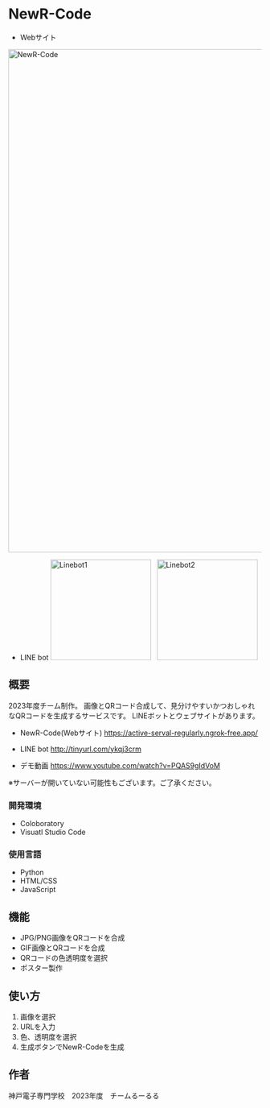 # NewR-Code

- Webサイト
<img width="1000" alt="NewR-Code" src="https://github.com/KAZ02/Portfolio/assets/119021231/8cf437b0-b295-4be3-a269-a860921d7e6e">

- LINE bot
<img width="200" alt="Linebot1" src="https://github.com/KAZ02/Portfolio/assets/119021231/5b5aeb14-045b-4183-acfb-d84f6ed85a41">&nbsp;&nbsp;&nbsp;<img width="200" alt="Linebot2" src="https://github.com/KAZ02/Portfolio/assets/119021231/424d4c2d-cecc-4fee-af91-449da84e8047">

## 概要
2023年度チーム制作。
画像とQRコード合成して、見分けやすいかつおしゃれなQRコードを生成するサービスです。
LINEボットとウェブサイトがあります。

- NewR-Code(Webサイト)
<https://active-serval-regularly.ngrok-free.app/>

- LINE bot
<http://tinyurl.com/ykqj3crm>

- デモ動画
<https://www.youtube.com/watch?v=PQAS9gIdVoM>

※サーバーが開いていない可能性もございます。ご了承ください。

### 開発環境
- Coloboratory
- Visuatl Studio Code

### 使用言語
- Python
- HTML/CSS
- JavaScript


## 機能
- JPG/PNG画像をQRコードを合成
- GIF画像とQRコードを合成
- QRコードの色透明度を選択
- ポスター製作

## 使い方
1. 画像を選択
2. URLを入力
3. 色、透明度を選択
4. 生成ボタンでNewR-Codeを生成

## 作者
神戸電子専門学校　2023年度　チームるーるる